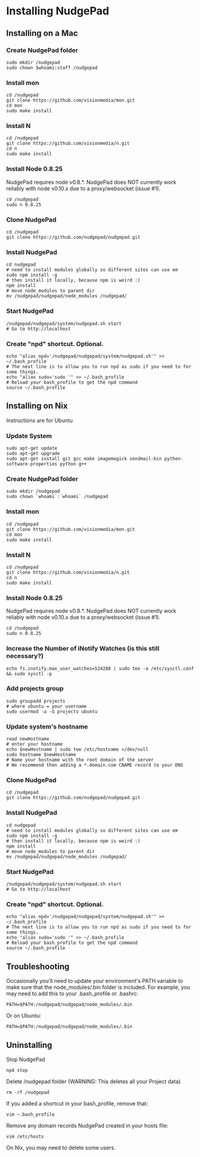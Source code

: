 Installing NudgePad
===================

Installing on a Mac
-------------------

### Create NudgePad folder

    sudo mkdir /nudgepad
    sudo chown $whoami:staff /nudgepad

### Install mon

    cd /nudgepad
    git clone https://github.com/visionmedia/mon.git
    cd mon
    sudo make install

### Install N

    cd /nudgepad
    git clone https://github.com/visionmedia/n.git
    cd n
    sudo make install

### Install Node 0.8.25

NudgePad requires node v0.8.*. NudgePad does NOT currently work reliably with node v0.10.x due to a proxy/websocket (issue #1).

    cd /nudgepad
    sudo n 0.8.25

### Clone NudgePad

    cd /nudgepad
    git clone https://github.com/nudgepad/nudgepad.git

### Install NudgePad

    cd nudgepad
    # need to install modules globally so different sites can use em
    sudo npm install -g
    # then install it locally, because npm is weird :)
    npm install
    # move node_modules to parent dir
    mv /nudgepad/nudgepad/node_modules /nudgepad/

### Start NudgePad

    /nudgepad/nudgepad/system/nudgepad.sh start
    # Go to http://localhost

### Create "npd" shortcut. Optional.

    echo "alias npd='/nudgepad/nudgepad/system/nudgepad.sh'" >> ~/.bash_profile
    # The next line is to allow you to run npd as sudo if you need to for some things.
    echo "alias sudo='sudo '" >> ~/.bash_profile
    # Reload your bash_profile to get the npd command
    source ~/.bash_profile

Installing on Nix
-----------------

Instructions are for Ubuntu

### Update System

    sudo apt-get update
    sudo apt-get upgrade
    sudo apt-get install git gcc make imagemagick sendmail-bin python-software-properties python g++

### Create NudgePad folder

    sudo mkdir /nudgepad
    sudo chown `whoami`:`whoami` /nudgepad

### Install mon

    cd /nudgepad
    git clone https://github.com/visionmedia/mon.git
    cd mon
    sudo make install

### Install N

    cd /nudgepad
    git clone https://github.com/visionmedia/n.git
    cd n
    sudo make install

### Install Node 0.8.25

NudgePad requires node v0.8.*. NudgePad does NOT currently work reliably with node v0.10.x due to a proxy/websocket (issue #1).

    cd /nudgepad
    sudo n 0.8.25

### Increase the Number of iNotify Watches (is this still necessary?)

    echo fs.inotify.max_user_watches=524288 | sudo tee -a /etc/sysctl.conf && sudo sysctl -p

### Add projects group

    sudo groupadd projects
    # where ubuntu = your username
    sudo usermod -a -G projects ubuntu

### Update system's hostname

    read newHostname
    # enter your hostname
    echo $newHostname | sudo tee /etc/hostname >/dev/null
    sudo hostname $newHostname
    # Name your hostname with the root domain of the server
    # We recommend then adding a *.domain.com CNAME record to your DNS

### Clone NudgePad

    cd /nudgepad
    git clone https://github.com/nudgepad/nudgepad.git

### Install NudgePad

    cd nudgepad
    # need to install modules globally so different sites can use em
    sudo npm install -g
    # then install it locally, because npm is weird :)
    npm install
    # move node_modules to parent dir
    mv /nudgepad/nudgepad/node_modules /nudgepad/

### Start NudgePad

    /nudgepad/nudgepad/system/nudgepad.sh start
    # Go to http://localhost

### Create "npd" shortcut. Optional.

    echo "alias npd='/nudgepad/nudgepad/system/nudgepad.sh'" >> ~/.bash_profile
    # The next line is to allow you to run npd as sudo if you need to for some things.
    echo "alias sudo='sudo '" >> ~/.bash_profile
    # Reload your bash_profile to get the npd command
    source ~/.bash_profile


Troubleshooting
---------------


Occasionally you'll need to update your environment's PATH variable to make
sure that the node_modules/.bin folder is included. For example, you may need
to add this to your .bash_profile or .bashrc:

    PATH=$PATH:/nudgepad/nudgepad/node_modules/.bin

Or on Ubuntu:

    PATH=$PATH:/nudgepad/nudgepad/node_modules/.bin


Uninstalling
------------

Stop NudgePad

    npd stop

Delete /nudgepad folder (WARNING: This deletes all your Project data)

    rm -rf /nudgepad

If you added a shortcut in your bash_profile, remove that:

    vim ~.bash_profile

Remove any domain records NudgePad created in your hosts file:

    vim /etc/hosts

On Nix, you may need to delete some users.

